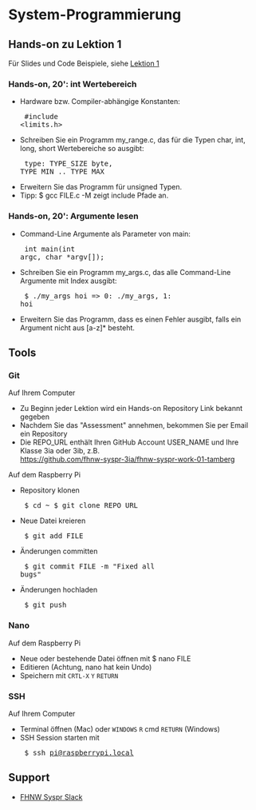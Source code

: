 # System-Programmierung
## Hands-on zu Lektion 1
Für Slides und Code Beispiele, siehe [Lektion 1](../../../fhnw-syspr/blob/master/01/README.md)

### Hands-on, 20': int Wertebereich
* Hardware bzw. Compiler-abhängige Konstanten:<pre>
    #include <limits.h></pre>
* Schreiben Sie ein Programm my_range.c, das für die Typen char, int, long, short Wertebereiche so ausgibt:<pre>
    type: TYPE_SIZE byte, TYPE_MIN .. TYPE_MAX</pre>
* Erweitern Sie das Programm für unsigned Typen.
* Tipp: $ gcc FILE.c -M zeigt include Pfade an.

### Hands-on, 20': Argumente lesen
* Command-Line Argumente als Parameter von main:<pre>
    int main(int argc, char *argv[]);</pre>
* Schreiben Sie ein Programm my_args.c, das alle Command-Line Argumente mit Index ausgibt:<pre>
    $ ./my_args hoi => 0: ./my_args, 1: hoi</pre>
* Erweitern Sie das Programm, dass es einen Fehler ausgibt, falls ein Argument nicht aus [a-z]* besteht.

## Tools
### Git
Auf Ihrem Computer
* Zu Beginn jeder Lektion wird ein Hands-on Repository Link bekannt gegeben
* Nachdem Sie das "Assessment" annehmen, bekommen Sie per Email ein Repository
* Die REPO_URL enthält Ihren GitHub Account USER_NAME und Ihre Klasse 3ia oder 3ib, z.B.<br/>
            https://github.com/fhnw-syspr-3ia/fhnw-syspr-work-01-tamberg

Auf dem Raspberry Pi
* Repository klonen<pre>
    $ cd ~
    $ git clone REPO_URL</pre>
* Neue Datei kreieren<pre>
    $ git add FILE</pre>
* Änderungen committen<pre>
    $ git commit FILE -m "Fixed all bugs"</pre>
* Änderungen hochladen<pre>
    $ git push</pre>

### Nano
Auf dem Raspberry Pi
* Neue oder bestehende Datei öffnen mit $ nano FILE
* Editieren (Achtung, nano hat kein Undo)
* Speichern mit `CRTL-X` `Y` `RETURN`

### SSH
Auf Ihrem Computer
* Terminal öffnen (Mac) oder `WINDOWS` `R` cmd `RETURN` (Windows)
* SSH Session starten mit<pre>
    $ ssh pi@raspberrypi.local</pre>

## Support
- [FHNW Syspr Slack](https://fhnw-syspr.slack.com/)
